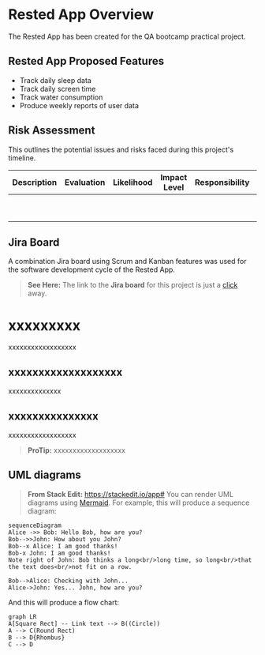 # Rested App Overview
The Rested App has been created for the QA bootcamp practical project. 

## Rested App Proposed Features
- Track daily sleep data
- Track daily screen time 
- Track water consumption 
- Produce weekly reports of user data

## Risk Assessment
This outlines the potential issues and risks faced during this project's timeline.

| Description    |Evaluation    |Likelihood     |Impact Level |Responsibility |Response | Control Measures |
|----------------|--------------|---------------|-------------|---------------|---------|------------------| 
|                |              |               |             |               |         |                  |
|                |              |               |             |               |         |                  |
|                |              |               |             |               |         |                  |
|                |              |               |             |               |         |                  |
|                |              |               |             |               |         |                  |
|                |              |               |             |               |         |                  |
|                |              |               |             |               |         |                  |
|                |              |               |             |               |         |                  |
|                |              |               |             |               |         |                  |

## Jira Board
A combination Jira board using Scrum and Kanban features was used for the software development cycle of the Rested App.
> **See Here:** The link to the **Jira board** for this project is just a [click](https://qadfesw3.atlassian.net/jira/software/projects/DPP/boards/1) away. 

# xxxxxxxxx

xxxxxxxxxxxxxxxxxx

## xxxxxxxxxxxxxxxxxxx

xxxxxxxxxxxxxx

## xxxxxxxxxxxxxxx

xxxxxxxxxxxxxxxxxx

> **ProTip:** xxxxxxxxxxxxxxxxxxx

## UML diagrams

> **From Stack Edit:** https://stackedit.io/app#
You can render UML diagrams using [Mermaid](https://mermaidjs.github.io/). For example, this will produce a sequence diagram:

```mermaid
sequenceDiagram
Alice ->> Bob: Hello Bob, how are you?
Bob-->>John: How about you John?
Bob--x Alice: I am good thanks!
Bob-x John: I am good thanks!
Note right of John: Bob thinks a long<br/>long time, so long<br/>that the text does<br/>not fit on a row.

Bob-->Alice: Checking with John...
Alice->John: Yes... John, how are you?
```

And this will produce a flow chart:

```mermaid
graph LR
A[Square Rect] -- Link text --> B((Circle))
A --> C(Round Rect)
B --> D{Rhombus}
C --> D
```
